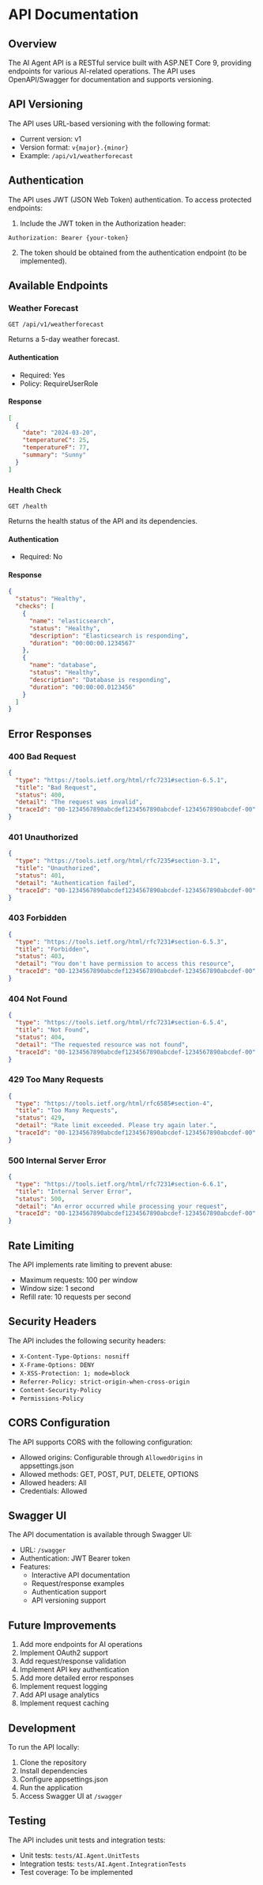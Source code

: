 # API Documentation

## Overview
The AI Agent API is a RESTful service built with ASP.NET Core 9, providing endpoints for various AI-related operations. The API uses OpenAPI/Swagger for documentation and supports versioning.

## API Versioning
The API uses URL-based versioning with the following format:
- Current version: v1
- Version format: `v{major}.{minor}`
- Example: `/api/v1/weatherforecast`

## Authentication
The API uses JWT (JSON Web Token) authentication. To access protected endpoints:

1. Include the JWT token in the Authorization header:
```
Authorization: Bearer {your-token}
```

2. The token should be obtained from the authentication endpoint (to be implemented).

## Available Endpoints

### Weather Forecast
```http
GET /api/v1/weatherforecast
```

Returns a 5-day weather forecast.

#### Authentication
- Required: Yes
- Policy: RequireUserRole

#### Response
```json
[
  {
    "date": "2024-03-20",
    "temperatureC": 25,
    "temperatureF": 77,
    "summary": "Sunny"
  }
]
```

### Health Check
```http
GET /health
```

Returns the health status of the API and its dependencies.

#### Authentication
- Required: No

#### Response
```json
{
  "status": "Healthy",
  "checks": [
    {
      "name": "elasticsearch",
      "status": "Healthy",
      "description": "Elasticsearch is responding",
      "duration": "00:00:00.1234567"
    },
    {
      "name": "database",
      "status": "Healthy",
      "description": "Database is responding",
      "duration": "00:00:00.0123456"
    }
  ]
}
```

## Error Responses

### 400 Bad Request
```json
{
  "type": "https://tools.ietf.org/html/rfc7231#section-6.5.1",
  "title": "Bad Request",
  "status": 400,
  "detail": "The request was invalid",
  "traceId": "00-1234567890abcdef1234567890abcdef-1234567890abcdef-00"
}
```

### 401 Unauthorized
```json
{
  "type": "https://tools.ietf.org/html/rfc7235#section-3.1",
  "title": "Unauthorized",
  "status": 401,
  "detail": "Authentication failed",
  "traceId": "00-1234567890abcdef1234567890abcdef-1234567890abcdef-00"
}
```

### 403 Forbidden
```json
{
  "type": "https://tools.ietf.org/html/rfc7231#section-6.5.3",
  "title": "Forbidden",
  "status": 403,
  "detail": "You don't have permission to access this resource",
  "traceId": "00-1234567890abcdef1234567890abcdef-1234567890abcdef-00"
}
```

### 404 Not Found
```json
{
  "type": "https://tools.ietf.org/html/rfc7231#section-6.5.4",
  "title": "Not Found",
  "status": 404,
  "detail": "The requested resource was not found",
  "traceId": "00-1234567890abcdef1234567890abcdef-1234567890abcdef-00"
}
```

### 429 Too Many Requests
```json
{
  "type": "https://tools.ietf.org/html/rfc6585#section-4",
  "title": "Too Many Requests",
  "status": 429,
  "detail": "Rate limit exceeded. Please try again later.",
  "traceId": "00-1234567890abcdef1234567890abcdef-1234567890abcdef-00"
}
```

### 500 Internal Server Error
```json
{
  "type": "https://tools.ietf.org/html/rfc7231#section-6.6.1",
  "title": "Internal Server Error",
  "status": 500,
  "detail": "An error occurred while processing your request",
  "traceId": "00-1234567890abcdef1234567890abcdef-1234567890abcdef-00"
}
```

## Rate Limiting
The API implements rate limiting to prevent abuse:
- Maximum requests: 100 per window
- Window size: 1 second
- Refill rate: 10 requests per second

## Security Headers
The API includes the following security headers:
- `X-Content-Type-Options: nosniff`
- `X-Frame-Options: DENY`
- `X-XSS-Protection: 1; mode=block`
- `Referrer-Policy: strict-origin-when-cross-origin`
- `Content-Security-Policy`
- `Permissions-Policy`

## CORS Configuration
The API supports CORS with the following configuration:
- Allowed origins: Configurable through `AllowedOrigins` in appsettings.json
- Allowed methods: GET, POST, PUT, DELETE, OPTIONS
- Allowed headers: All
- Credentials: Allowed

## Swagger UI
The API documentation is available through Swagger UI:
- URL: `/swagger`
- Authentication: JWT Bearer token
- Features:
  - Interactive API documentation
  - Request/response examples
  - Authentication support
  - API versioning support

## Future Improvements
1. Add more endpoints for AI operations
2. Implement OAuth2 support
3. Add request/response validation
4. Implement API key authentication
5. Add more detailed error responses
6. Implement request logging
7. Add API usage analytics
8. Implement request caching

## Development
To run the API locally:
1. Clone the repository
2. Install dependencies
3. Configure appsettings.json
4. Run the application
5. Access Swagger UI at `/swagger`

## Testing
The API includes unit tests and integration tests:
- Unit tests: `tests/AI.Agent.UnitTests`
- Integration tests: `tests/AI.Agent.IntegrationTests`
- Test coverage: To be implemented 